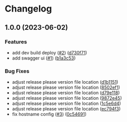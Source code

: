 # Changelog

## 1.0.0 (2023-06-02)


### Features

* add dev build deploy ([#2](https://github.com/ptcdevs/expressjs-restapi/issues/2)) ([d730f71](https://github.com/ptcdevs/expressjs-restapi/commit/d730f71b51925075a62574ab47af46cb14a1654e))
* add swagger ui ([#1](https://github.com/ptcdevs/expressjs-restapi/issues/1)) ([b1a3c53](https://github.com/ptcdevs/expressjs-restapi/commit/b1a3c534e00a1f363412ece23c7d1d156fa741f5))


### Bug Fixes

* adjust release please version file location ([d1b1151](https://github.com/ptcdevs/expressjs-restapi/commit/d1b1151c288eb2ee39e4b2f404ccd491daa17a8b))
* adjust release please version file location ([8502ef1](https://github.com/ptcdevs/expressjs-restapi/commit/8502ef114d2df026d64f59823062672f5a9810ac))
* adjust release please version file location ([d79e118](https://github.com/ptcdevs/expressjs-restapi/commit/d79e118a4916ddda7499e3bc2eff182a2c20e2e3))
* adjust release please version file location ([9872e45](https://github.com/ptcdevs/expressjs-restapi/commit/9872e45c3fab5055ba65d52db92b05abd3b103f3))
* adjust release please version file location ([1c5e6d4](https://github.com/ptcdevs/expressjs-restapi/commit/1c5e6d4e1182a52d1180c46697cd394f06c97beb))
* adjust release please version file location ([ec794f3](https://github.com/ptcdevs/expressjs-restapi/commit/ec794f3ca059362e017afce8eb83589bc346a0a4))
* fix hostname config ([#3](https://github.com/ptcdevs/expressjs-restapi/issues/3)) ([0c54691](https://github.com/ptcdevs/expressjs-restapi/commit/0c546913772b7d2ab14df6ba840c7a5f1c17d98a))

